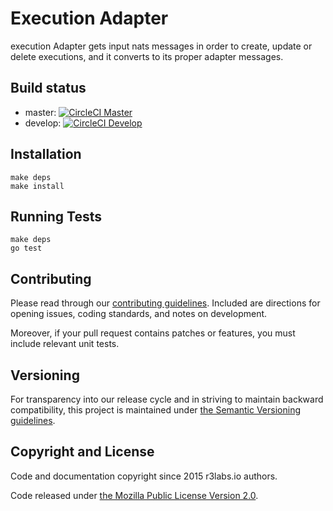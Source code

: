 # Execution Adapter

execution Adapter gets input nats messages in order to create, update or delete executions, and it converts to its proper adapter messages.

## Build status

* master:  [![CircleCI Master](https://circleci.com/gh/r3labs/execution-adapter/tree/master.svg?style=svg&circle-token=627e89c447fe342aff9815ca146b081a37c075ad)](https://circleci.com/gh/r3labs/execution-adapter/tree/master)
* develop: [![CircleCI Develop](https://circleci.com/gh/r3labs/execution-adapter/tree/develop.svg?style=svg&circle-token=627e89c447fe342aff9815ca146b081a37c075ad)](https://circleci.com/gh/r3labs/execution-adapter/tree/develop)

## Installation

```
make deps
make install
```

## Running Tests

```
make deps
go test
```

## Contributing

Please read through our
[contributing guidelines](CONTRIBUTING.md).
Included are directions for opening issues, coding standards, and notes on
development.

Moreover, if your pull request contains patches or features, you must include
relevant unit tests.

## Versioning

For transparency into our release cycle and in striving to maintain backward
compatibility, this project is maintained under [the Semantic Versioning guidelines](http://semver.org/). 

## Copyright and License

Code and documentation copyright since 2015 r3labs.io authors.

Code released under
[the Mozilla Public License Version 2.0](LICENSE).


